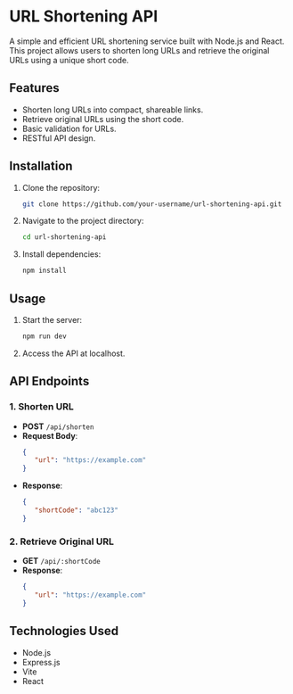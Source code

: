 # URL Shortening API

A simple and efficient URL shortening service built with Node.js and React. This project allows users to shorten long URLs and retrieve the original URLs using a unique short code.

## Features

- Shorten long URLs into compact, shareable links.
- Retrieve original URLs using the short code.
- Basic validation for URLs.
- RESTful API design.

## Installation

1. Clone the repository:
    ```bash
    git clone https://github.com/your-username/url-shortening-api.git
    ```
2. Navigate to the project directory:
    ```bash
    cd url-shortening-api
    ```
3. Install dependencies:
    ```bash
    npm install
    ```

## Usage

1. Start the server:
    ```bash
    npm run dev
    ```
2. Access the API at localhost.

## API Endpoints

### 1. Shorten URL
- **POST** `/api/shorten`
- **Request Body**:
  ```json
  {
     "url": "https://example.com"
  }
  ```
- **Response**:
  ```json
  {
     "shortCode": "abc123"
  }
  ```

### 2. Retrieve Original URL
- **GET** `/api/:shortCode`
- **Response**:
  ```json
  {
     "url": "https://example.com"
  }
  ```

## Technologies Used

- Node.js
- Express.js
- Vite
- React

